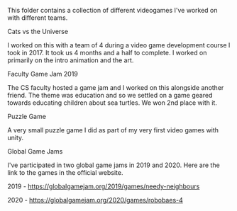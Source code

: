 This folder contains a collection of different videogames I've worked on with different teams.

Cats vs the Universe

  I worked on this with a team of 4 during a video game development course I took in 2017. It took
  us 4 months and a half to complete. I worked on primarily on the intro animation and the art. 

Faculty Game Jam 2019

  The CS faculty hosted a game jam and I worked on this alongside another friend. The theme was
  education and so we settled on a game geared towards educating children about sea turtles. We
  won 2nd place with it.

Puzzle Game

  A very small puzzle game I did as part of my very first video games with unity.

Global Game Jams

  I've participated in two global game jams in 2019 and 2020. Here are the link to the games in the
  official website.
 
  2019 - https://globalgamejam.org/2019/games/needy-neighbours
  
  2020 - https://globalgamejam.org/2020/games/robobaes-4 

